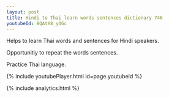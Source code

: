```yaml
---
layout: post
title: Hindi to Thai learn words sentences dictionary 746 
youtubeId: BQAtX8_yOGc
---
```

 
 
Helps to learn Thai words and sentences for Hindi speakers.

Opportunitiy to repeat the words sentences. 

Practice Thai language. 
 
{% include youtubePlayer.html id=page.youtubeId %}
 
 
{% include analytics.html %}